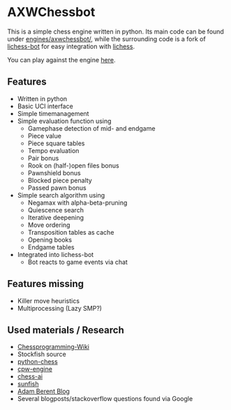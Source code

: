 # AXWChessbot

This is a simple chess engine written in python. Its main code can be found under [engines/axwchessbot/](engines/axwchessbot), while the surrounding code is a fork of [lichess-bot](https://github.com/ShailChoksi/lichess-bot) for easy integration with [lichess](https://lichess.org).

You can play against the engine [here](https://lichess.org/@/AXWChessBot).

## Features

* Written in python
* Basic UCI interface
* Simple timemanagement
* Simple evaluation function using
    * Gamephase detection of mid- and endgame
    * Piece value
    * Piece square tables
    * Tempo evaluation
    * Pair bonus
    * Rook on (half-)open files bonus
    * Pawnshield bonus
    * Blocked piece penalty
    * Passed pawn bonus
* Simple search algorithm using
    * Negamax with alpha-beta-pruning
    * Quiescence search
    * Iterative deepening
    * Move ordering
    * Transposition tables as cache
    * Opening books
    * Endgame tables
* Integrated into lichess-bot
    * Bot reacts to game events via chat

## Features missing

* Killer move heuristics
* Multiprocessing (Lazy SMP?)

## Used materials / Research

* [Chessprogramming-Wiki](https://www.chessprogramming.org)
* Stockfish source
* [python-chess](https://github.com/niklasf/python-chess)
* [cpw-engine](https://github.com/nescitus/cpw-engine)
* [chess-ai](https://github.com/xtreemtg/Chess_AI)
* [sunfish](https://github.com/thomasahle/sunfish)
* [Adam Berent Blog](https://adamberent.com/2019/03/02/chess-board-evaluation/)
* Several blogposts/stackoverflow questions found via Google
